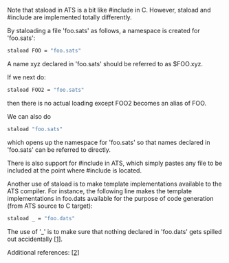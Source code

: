 Note that staload  in ATS is a bit like #include in C. However,
staload and #include are implemented totally differently.

By staloading a file 'foo.sats' as follows, a namespace is created
for 'foo.sats':

```ocaml
staload FOO = "foo.sats"
```

A name xyz declared in 'foo.sats' should be referred to as $FOO.xyz.

If we next do:

```ocaml
staload FOO2 = "foo.sats"
```
then there is no actual loading except FOO2 becomes an alias of FOO.

We can also do

```ocaml
staload "foo.sats"
```

which opens up the namespace for 'foo.sats' so that names declared
in 'foo.sats' can be referred to directly.

There is also support for #include in ATS, which simply pastes any
file to be included at the point where #include is located.

Another use of staload is to make template implementations available to
the ATS compiler. For instance, the following line makes the template
implementations in foo.dats available for the purpose of code generation
(from ATS source to C target):

```ocaml
staload _ = "foo.dats"
```
The use of '_' is to make sure that nothing declared in 'foo.dats' gets spilled
out accidentally [\[1\]][1].

Additional references: [\[2\]][2]

[1]: https://groups.google.com/forum/#!searchin/ats-lang-users/%22staload$20_%22/ats-lang-users/qO7XsiR8xA8/E0tufu9pJVkJ
[2]: https://groups.google.com/d/msg/ats-lang-users/4_d_tmGZXIA/8Hc7kMLfsesJ
